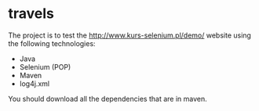 # travels

The project is to test the http://www.kurs-selenium.pl/demo/ website using the following technologies:
- Java 
- Selenium (POP)
- Maven
- log4j.xml

You should download all the dependencies that are in maven.
